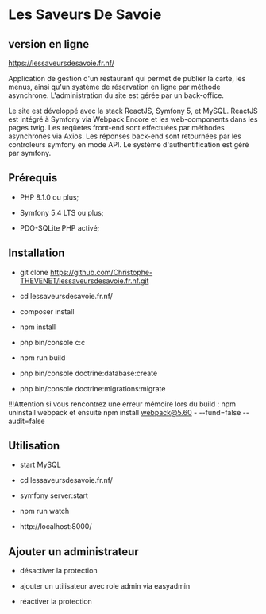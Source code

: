 # Les Saveurs De Savoie   

## version en ligne

https://lessaveursdesavoie.fr.nf/

Application de gestion d'un restaurant qui permet de publier la carte, les menus, ainsi qu'un système de réservation en ligne par méthode asynchrone. L'administration du site est gérée par un back-office.

Le site est développé avec la stack ReactJS, Symfony 5, et MySQL. ReactJS est intégré à Symfony via Webpack Encore et les web-components dans les pages twig. Les reqûetes front-end sont effectuées par méthodes asynchrones via Axios. Les réponses back-end sont retournées par les controleurs symfony en mode API. Le système d'authentification est géré par symfony.


## Prérequis


* PHP 8.1.0 ou plus;

* Symfony 5.4 LTS ou plus;

* PDO-SQLite PHP activé;


## Installation


* git clone https://github.com/Christophe-THEVENET/lessaveursdesavoie.fr.nf.git

* cd lessaveursdesavoie.fr.nf/

* composer install

* npm install

* php bin/console c:c 

* npm run build

* php bin/console doctrine:database:create

* php bin/console doctrine:migrations:migrate



!!!Attention si vous rencontrez une erreur mémoire lors du build :  npm uninstall webpack et ensuite npm install webpack@5.60 - --fund=false --audit=false



## Utilisation


* start MySQL

* cd lessaveursdesavoie.fr.nf/

* symfony server:start

* npm run watch

* http://localhost:8000/


## Ajouter un administrateur


* désactiver la protection 

* ajouter un utilisateur avec role admin via easyadmin

* réactiver la protection